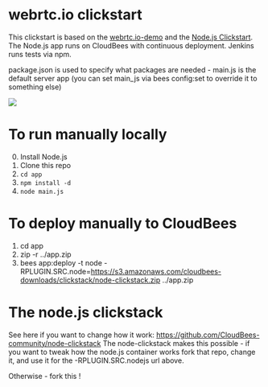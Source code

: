 #  webrtc.io clickstart

This clickstart is based on the <a href="https://github.com/webRTC/webrtc.io-demo">webrtc.io-demo</a> and the <a href="https://github.com/michaelneale/nodejs-clickstart">Node.js Clickstart</a>.
The Node.js app runs on CloudBees with continuous deployment.
Jenkins runs tests via npm. 

package.json is used to specify what packages are needed - main.js is the default server app
(you can set main_js via bees config:set to override it to something else)

<a href="https://grandcentral.cloudbees.com/?CB_clickstart=https://raw.github.com/danielkutik/webrtc.io-clickstart/master/clickstart.json"><img src="https://d3ko533tu1ozfq.cloudfront.net/clickstart/deployInstantly.png"/></a>

# To run manually locally

0. Install Node.js
1. Clone this repo
2. `cd app`
2. `npm install -d`
3. `node main.js`

# To deploy manually to CloudBees

1. cd app
2. zip -r ../app.zip
3. bees app:deploy -t node -RPLUGIN.SRC.node=https://s3.amazonaws.com/cloudbees-downloads/clickstack/node-clickstack.zip ../app.zip


# The node.js clickstack
See here if you want to change how it work: https://github.com/CloudBees-community/node-clickstack
The node-clickstack makes this possible - if you want to tweak how the node.js container works
fork that repo, change it, and use it for the -RPLUGIN.SRC.nodejs url above.

Otherwise - fork this ! 
